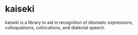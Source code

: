 # kaiseki
kaiseki is a library to aid in recognition of idiomatic expressions, colloquialisms, collocations, and dialectal speech.
